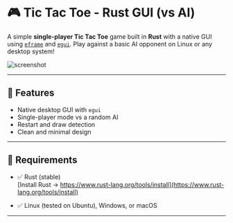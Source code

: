 # 🎮 Tic Tac Toe - Rust GUI (vs AI)

A simple **single-player Tic Tac Toe** game built in **Rust** with a native GUI using [`eframe`](https://crates.io/crates/eframe) and [`egui`](https://crates.io/crates/egui). Play against a basic AI opponent on Linux or any desktop system!

![screenshot](screenshot.png) <!-- (Add your screenshot image in root folder with this name) -->

---

## 🚀 Features

- Native desktop GUI with `egui`
- Single-player mode vs a random AI
- Restart and draw detection
- Clean and minimal design

---

## 🧰 Requirements

- ✅ Rust (stable)  
  [Install Rust → https://www.rust-lang.org/tools/install](https://www.rust-lang.org/tools/install)

- ✅ Linux (tested on Ubuntu), Windows, or macOS

---
